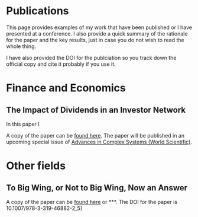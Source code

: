 
# Publications

This page provides examples of my work that have been published or I have presented at a conference. I also provide a quick summary of the rationale for the paper and the key results, just in case you do not wish to read the whole thing.

I have also provided the DOI for the publciation so you track down the official copy and cite it probably if you use it.

# Finance and Economics 
 
## The Impact of Dividends in an Investor Network

In this paper I 

A copy of the paper can be [found here](http://ae2016.it/participants/20-27/the-impact-of-dividends-in-an-investor-network). The paper will be published in an upcoming special issue of [Advances in Complex Systems (World Scientific)](http://www.worldscientific.com/worldscinet/acs).




 

# Other fields 
 
## To Big Wing, or Not to Big Wing, Now an Answer



A copy of the paper can be [found here](http://link.springer.com/chapter/10.1007/978-3-319-46882-2_5) or ***. The DOI for the paper is 10.1007/978-3-319-46882-2_5)

 
